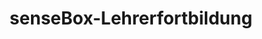 ---
place: "Münster"
title: "senseBox-Lehrerfortbildung"
description: "Kostenlose Fortbildung \"Einsatz von Mikrocontrollern im Unterricht - Programmieren lernen und Messgeräte bauen mit der senseBox\" am Institut für Geoinformatik, Raum 255 Anmeldung unter <a href=\"/fortbildung\">sensebox.de/fortbildung</a>"
starting-date: 2020-04-03
time: "14:00-17:00"
ending-date: 2020-04-03
---